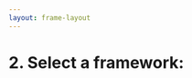 ```yaml
---
layout: frame-layout
---
```


# 2. Select a framework:

<RadioGroup>

<RadioCard href="vite" label="Vite" icon="https://cdn.svgporn.com/logos/vitejs.svg" />
<RadioCard href="next" label="Next.js" icon="https://cdn.svgporn.com/logos/nextjs-icon.svg" />
<RadioCard href="remix" label="Remix" icon="https://cdn.svgporn.com/logos/remix-icon.svg" />

</RadioGroup>
